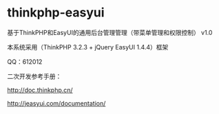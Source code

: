# thinkphp-easyui

基于ThinkPHP和EasyUI的通用后台管理管理（带菜单管理和权限控制） v1.0

本系统采用（ThinkPHP 3.2.3 + jQuery EasyUI 1.4.4）框架

QQ：612012

二次开发参考手册：

http://doc.thinkphp.cn/

http://jeasyui.com/documentation/
